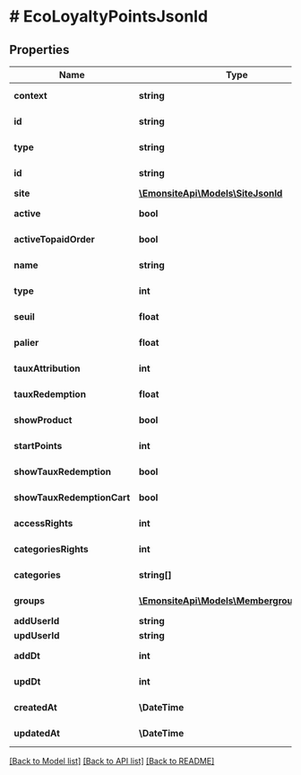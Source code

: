 # # EcoLoyaltyPointsJsonld

## Properties

Name | Type | Description | Notes
------------ | ------------- | ------------- | -------------
**context** | **string** |  | [optional] [readonly]
**id** | **string** |  | [optional] [readonly]
**type** | **string** |  | [optional] [readonly]
**id** | **string** |  | [optional] [readonly]
**site** | [**\EmonsiteApi\Models\SiteJsonld**](SiteJsonld.md) |  | [optional]
**active** | **bool** |  | [optional] [readonly]
**activeTopaidOrder** | **bool** |  | [optional] [readonly]
**name** | **string** |  | [optional] [readonly]
**type** | **int** |  | [optional] [readonly]
**seuil** | **float** |  | [optional] [readonly]
**palier** | **float** |  | [optional] [readonly]
**tauxAttribution** | **int** |  | [optional] [readonly]
**tauxRedemption** | **float** |  | [optional] [readonly]
**showProduct** | **bool** |  | [optional] [readonly]
**startPoints** | **int** |  | [optional] [readonly]
**showTauxRedemption** | **bool** |  | [optional] [readonly]
**showTauxRedemptionCart** | **bool** |  | [optional] [readonly]
**accessRights** | **int** |  | [optional] [readonly]
**categoriesRights** | **int** |  | [optional] [readonly]
**categories** | **string[]** |  | [optional] [readonly]
**groups** | [**\EmonsiteApi\Models\MembergroupJsonld[]**](MembergroupJsonld.md) |  | [optional] [readonly]
**addUserId** | **string** |  | [optional]
**updUserId** | **string** |  | [optional]
**addDt** | **int** |  | [optional] [readonly]
**updDt** | **int** |  | [optional] [readonly]
**createdAt** | **\DateTime** |  | [optional] [readonly]
**updatedAt** | **\DateTime** |  | [optional] [readonly]

[[Back to Model list]](../../README.md#models) [[Back to API list]](../../README.md#endpoints) [[Back to README]](../../README.md)
